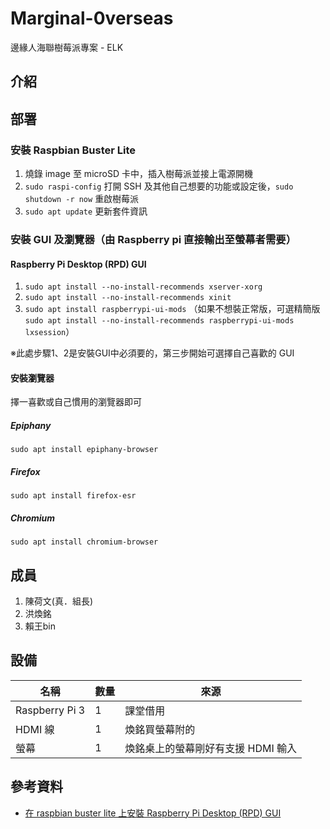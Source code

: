 # Marginal-0verseas
邊緣人海聯樹莓派專案 - ELK

## 介紹

## 部署
### 安裝 Raspbian Buster Lite
1. 燒錄 image 至 microSD 卡中，插入樹莓派並接上電源開機
2. `sudo raspi-config` 打開 SSH 及其他自己想要的功能或設定後，`sudo shutdown -r now` 重啟樹莓派
3. `sudo apt update` 更新套件資訊
### 安裝 GUI 及瀏覽器（由 Raspberry pi 直接輸出至螢幕者需要）
#### Raspberry Pi Desktop (RPD) GUI
1. `sudo apt install --no-install-recommends xserver-xorg`
2. `sudo apt install --no-install-recommends xinit`
3. `sudo apt install raspberrypi-ui-mods` （如果不想裝正常版，可選精簡版 `sudo apt install --no-install-recommends raspberrypi-ui-mods lxsession`）

※此處步驟1、2是安裝GUI中必須要的，第三步開始可選擇自己喜歡的 GUI
#### 安裝瀏覽器
擇一喜歡或自己慣用的瀏覽器即可
##### Epiphany
`sudo apt install epiphany-browser`
##### Firefox
`sudo apt install firefox-esr`
##### Chromium
`sudo apt install chromium-browser`

## 成員
1. 陳荷文(真．組長)
2. 洪煥銘
3. 賴王bin

## 設備
名稱 | 數量 | 來源
---- | ---- | ----
Raspberry Pi 3 | 1 | 課堂借用
HDMI 線 | 1 | 煥銘買螢幕附的
螢幕 | 1 | 煥銘桌上的螢幕剛好有支援 HDMI 輸入

## 參考資料
* [在 raspbian buster lite 上安裝 Raspberry Pi Desktop (RPD) GUI](https://www.raspberrypi.org/forums/viewtopic.php?f=66&t=133691)
